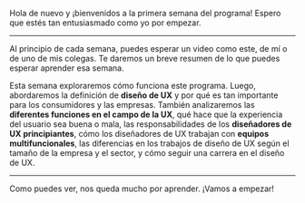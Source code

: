 Hola de nuevo y ¡bienvenidos a la primera semana del programa! Espero que estés tan entusiasmado como yo por empezar.

---

Al principio de cada semana, puedes esperar un video como este, de mí o de uno de mis colegas. Te daremos un breve resumen de lo que puedes esperar aprender esa semana.

Esta semana exploraremos cómo funciona este programa. Luego, abordaremos la definición de **diseño de UX** y por qué es tan importante para los consumidores y las empresas. También analizaremos las **diferentes funciones en el campo de la UX**, qué hace que la experiencia del usuario sea buena o mala, las responsabilidades de los **diseñadores de UX principiantes**, cómo los diseñadores de UX trabajan con **equipos multifuncionales**, las diferencias en los trabajos de diseño de UX según el tamaño de la empresa y el sector, y cómo seguir una carrera en el diseño de UX.

---

Como puedes ver, nos queda mucho por aprender. ¡Vamos a empezar!
